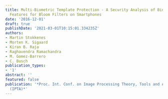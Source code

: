 ```yaml
---
title: Multi-Biometric Template Protection - A Security Analysis of Binarized Statistical
  Features for Bloom Filters on Smartphones
date: '2016-12-01'
draft: true
publishDate: '2021-03-01T10:15:01.334235Z'
authors:
- Martin Stokkenes
- Morten K. Sigaard
- Kiran B. Raja
- Raghavendra Ramachandra
- M. Gomez-Barrero
- C. Busch
publication_types:
- '1'
abstract: ''
featured: false
publication: '*Proc. Int. Conf. on Image Processing Theory, Tools and Applications
  (IPTA)*'
---
```


